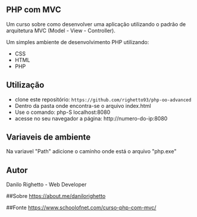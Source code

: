 ## PHP com MVC
Um curso sobre como desenvolver uma aplicação utilizando o padrão de arquitetura MVC (Model - View - Controller).

Um simples ambiente de desenvolvimento PHP utilizando:

* CSS
* HTML
* PHP

## Utilização
* clone este repositório: `https://github.com/righetto93/php-oo-advanced`
* Dentro da pasta onde encontra-se o arquivo index.html
* Use o comando: php-S localhost:8080
* acesse no seu navegador a página: http://numero-do-ip:8080

## Variaveis de ambiente
Na variavel "Path" adicione o caminho onde está o arquivo "php.exe"

## Autor
Danilo Righetto - Web Developer

##Sobre
https://about.me/danilorighetto

##Fonte
https://www.schoolofnet.com/curso-php-com-mvc/